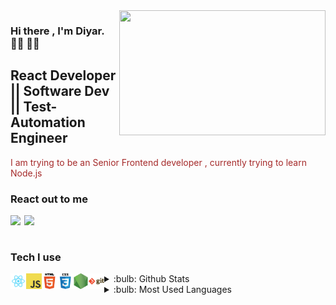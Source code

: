 <img src = "https://media.giphy.com/media/njYrp176NQsHS/giphy-downsized-large.gif" align="right" width= "330px" height="200">

### Hi there , I'm Diyar. 🧙‍♂️ 👨‍💻

## React Developer || Software Dev || Test-Automation Engineer

<font color="brown" >
I am trying to be an Senior Frontend developer , currently trying to learn Node.js
</font>

### React out to me

[<img align="left" width="22" src="https://unpkg.com/simple-icons@v8/icons/linkedin.svg"  />][linkedin]
[<img align="left" width="22" src="https://unpkg.com/simple-icons@v8/icons/medium.svg"/>][medium]

<br/>
<br/>

[linkedin]: https://www.linkedin.com/in/diyarcolak/
[medium]: https://medium.com/@diyar.colaak

### Tech I use

<img align="left"  src="https://raw.githubusercontent.com/github/explore/80688e429a7d4ef2fca1e82350fe8e3517d3494d/topics/react/react.png" width="25" height="25">
<img align="left" src="https://raw.githubusercontent.com/github/explore/80688e429a7d4ef2fca1e82350fe8e3517d3494d/topics/javascript/javascript.png" width="25" height="25">
<img align="left" src="https://raw.githubusercontent.com/github/explore/80688e429a7d4ef2fca1e82350fe8e3517d3494d/topics/html/html.png" width="25" height="25">
<img align="left" src="https://raw.githubusercontent.com/github/explore/80688e429a7d4ef2fca1e82350fe8e3517d3494d/topics/css/css.png" width="25" height="25">
<img align="left" src="https://raw.githubusercontent.com/github/explore/80688e429a7d4ef2fca1e82350fe8e3517d3494d/topics/nodejs/nodejs.png" width="25" height="25">
<img align="left" src="https://raw.githubusercontent.com/github/explore/80688e429a7d4ef2fca1e82350fe8e3517d3494d/topics/git/git.png" width="25" height="25">

<details>
<summary>
:bulb: Github Stats
</summary>
<img src="https://github-readme-stats.vercel.app/api?username=diyarcolakk&theme=radical">
</details>

<details>
<summary>
:bulb: Most Used Languages
</summary>
<img src="https://github-readme-stats.vercel.app/api/top-langs/?username=diyarcolakk&layout=compact&theme=radical">
</details>
<!--
**diyarcolakk/diyarcolakk** is a ✨ _special_ ✨ repository because its `README.md` (this file) appears on your GitHub profile.
